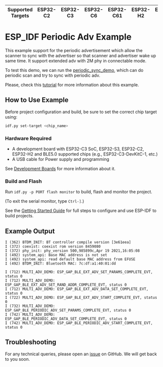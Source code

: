 | Supported Targets | ESP32-C2 | ESP32-C3 | ESP32-C6 | ESP32-C61 | ESP32-H2 | ESP32-S3 |
| ----------------- | -------- | -------- | -------- | --------- | -------- | -------- |

# ESP_IDF Periodic Adv Example

This example support for the periodic advertisement which allow the scanner to sync with the advertiser so that scanner and advertiser wake up same time. It support extended adv with 2M phy in connectable mode.


To test this demo, we can run the [periodic_sync_demo](../periodic_sync), which can do periodic scan and try to sync with periodic adv.


Please, check this [tutorial](tutorial/Periodic_adv_Example_Walkthrough.md) for more information about this example.

## How to Use Example

Before project configuration and build, be sure to set the correct chip target using:

```bash
idf.py set-target <chip_name>
```

### Hardware Required

* A development board with ESP32-C3 SoC, ESP32-S3, ESP32-C2, ESP32-H2 and  BLE5.0 supported chips (e.g., ESP32-C3-DevKitC-1, etc.)
* A USB cable for Power supply and programming

See [Development Boards](https://www.espressif.com/en/products/devkits) for more information about it.

### Build and Flash

Run `idf.py -p PORT flash monitor` to build, flash and monitor the project.

(To exit the serial monitor, type ``Ctrl-]``.)

See the [Getting Started Guide](https://idf.espressif.com/) for full steps to configure and use ESP-IDF to build projects.

## Example Output

```
I (362) BTDM_INIT: BT controller compile version [3e61eea]
I (372) coexist: coexist rom version 8459080
I (372) phy_init: phy_version 500,985899c,Apr 19 2021,16:05:08
I (492) system_api: Base MAC address is not set
I (492) system_api: read default base MAC address from EFUSE
I (492) BTDM_INIT: Bluetooth MAC: 7c:df:a1:40:01:dd

I (712) MULTI_ADV_DEMO: ESP_GAP_BLE_EXT_ADV_SET_PARAMS_COMPLETE_EVT, status 0
I (712) MULTI_ADV_DEMO: ESP_GAP_BLE_EXT_ADV_SET_RAND_ADDR_COMPLETE_EVT, status 0
I (712) MULTI_ADV_DEMO: ESP_GAP_BLE_EXT_ADV_DATA_SET_COMPLETE_EVT, status 0
I (722) MULTI_ADV_DEMO: ESP_GAP_BLE_EXT_ADV_START_COMPLETE_EVT, status 0
I (732) MULTI_ADV_DEMO: ESP_GAP_BLE_PERIODIC_ADV_SET_PARAMS_COMPLETE_EVT, status 0
I (742) MULTI_ADV_DEMO: ESP_GAP_BLE_PERIODIC_ADV_DATA_SET_COMPLETE_EVT, status 0
I (742) MULTI_ADV_DEMO: ESP_GAP_BLE_PERIODIC_ADV_START_COMPLETE_EVT, status 0

```

## Troubleshooting

For any technical queries, please open an [issue](https://github.com/espressif/esp-idf/issues) on GitHub. We will get back to you soon.
